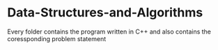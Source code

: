 # Data-Structures-and-Algorithms
Every folder contains the program written in C++ and also contains the coressponding problem statement
